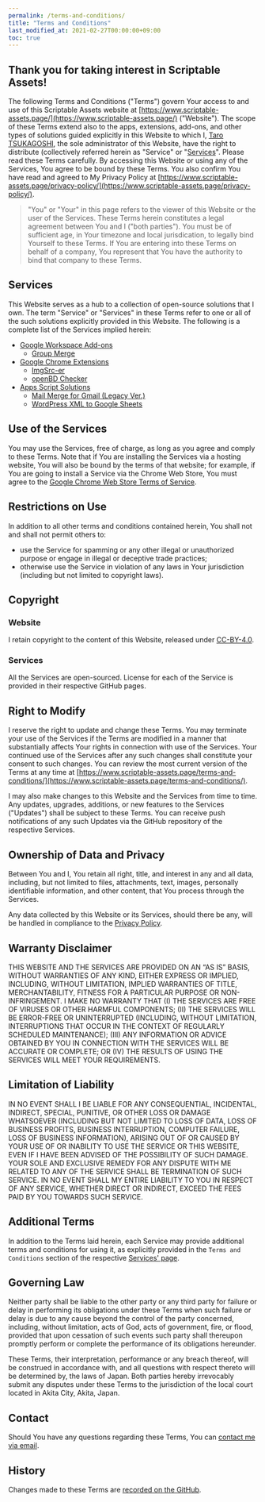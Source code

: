 ```yaml
---
permalink: /terms-and-conditions/
title: "Terms and Conditions"
last_modified_at: 2021-02-27T00:00:00+09:00
toc: true
---
```


## Thank you for taking interest in Scriptable Assets!
The following Terms and Conditions ("Terms") govern Your access to and use of this Scriptable Assets website at [https://www.scriptable-assets.page/](https://www.scriptable-assets.page/) ("Website"). The scope of these Terms extend also to the apps, extensions, add-ons, and other types of solutions guided explicitly in this Website to which I, [Taro TSUKAGOSHI](https://github.com/ttsukagoshi), the sole administrator of this Website, have the right to distribute (collectively referred herein as "Service" or "[Services](#services)". Please read these Terms carefully. By accessing this Website or using any of the Services, You agree to be bound by these Terms. You also confirm You have read and agreed to My Privacy Policy at [https://www.scriptable-assets.page/privacy-policy/](https://www.scriptable-assets.page/privacy-policy/).

<blockquote>
"You" or "Your" in this page refers to the viewer of this Website or the user of the Services. These Terms herein constitutes a legal agreement between You and I ("both parties"). You must be of sufficient age, in Your timezone and local jurisdication, to legally bind Yourself to these Terms. If You are entering into these Terms on behalf of a company, You represent that You have the authority to bind that company to these Terms.
</blockquote>

## Services
This Website serves as a hub to a collection of open-source solutions that I own. The term "Service" or "Services" in these Terms refer to one or all of the such solutions explicitly provided in this Website. The following is a complete list of the Services implied herein:  
- [Google Workspace Add-ons](https://www.scriptable-assets.page/add-ons/)
    - [Group Merge](https://www.scriptable-assets.page/add-ons/group-merge/)
- [Google Chrome Extensions](https://www.scriptable-assets.page/chrome-extensions/)
    - [ImgSrc-er](https://www.scriptable-assets.page/chrome-extensions/imgsrc-er/)
    - [openBD Checker](https://www.scriptable-assets.page/chrome-extensions/openbd-checker/)
- [Apps Script Solutions](https://www.scriptable-assets.page/gas-solutions/)
    - [Mail Merge for Gmail (Legacy Ver.)](https://www.scriptable-assets.page/gas-solutions/mail-merge-for-gmail/)
    - [WordPress XML to Google Sheets](https://www.scriptable-assets.page/gas-solutions/wordpress-xml-to-sheets/)

## Use of the Services
You may use the Services, free of charge, as long as you agree and comply to these Terms. Note that if You are installing the Services via a hosting website, You will also be bound by the terms of that website; for example, if You are going to install a Service via the Chrome Web Store, You must agree to the [Google Chrome Web Store Terms of Service](https://ssl.gstatic.com/chrome/webstore/intl/en/gallery_tos.html).

## Restrictions on Use
In addition to all other terms and conditions contained herein, You shall not and shall not permit others to:
- use the Service for spamming or any other illegal or unauthorized purpose or engage in illegal or deceptive trade practices;
- otherwise use the Service in violation of any laws in Your jurisdiction (including but not limited to copyright laws).

## Copyright
### Website
I retain copyright to the content of this Website, released under [CC-BY-4.0](https://creativecommons.org/licenses/by/4.0/).

### Services
All the Services are open-sourced. License for each of the Service is provided in their respective GitHub pages.

## Right to Modify
I reserve the right to update and change these Terms. You may terminate your use of the Services if the Terms are modified in a manner that substantially affects Your rights in connection with use of the Services. Your continued use of the Services after any such changes shall constitute your consent to such changes. You can review the most current version of the Terms at any time at [https://www.scriptable-assets.page/terms-and-conditions/](https://www.scriptable-assets.page/terms-and-conditions/).

I may also make changes to this Website and the Services from time to time. Any updates, upgrades, additions, or new features to the Services ("Updates") shall be subject to these Terms. You can receive push notifications of any such Updates via the GitHub repository of the respective Services. 

## Ownership of Data and Privacy
Between You and I, You retain all right, title, and interest in any and all data, including, but not limited to files, attachments, text, images, personally identifiable information, and other content, that You process through the Services.

Any data collected by this Website or its Services, should there be any, will be handled in compliance to the [Privacy Policy](https://www.scriptable-assets.page/privacy-policy/).

## Warranty Disclaimer
THIS WEBSITE AND THE SERVICES ARE PROVIDED ON AN “AS IS” BASIS, WITHOUT WARRANTIES OF ANY KIND, EITHER EXPRESS OR IMPLIED, INCLUDING, WITHOUT LIMITATION, IMPLIED WARRANTIES OF TITLE, MERCHANTABILITY, FITNESS FOR A PARTICULAR PURPOSE OR NON-INFRINGEMENT. I MAKE NO WARRANTY THAT (I) THE SERVICES ARE FREE OF VIRUSES OR OTHER HARMFUL COMPONENTS; (II) THE SERVICES WILL BE ERROR-FREE OR UNINTERRUPTED (INCLUDING, WITHOUT LIMITATION, INTERRUPTIONS THAT OCCUR IN THE CONTEXT OF REGULARLY SCHEDULED MAINTENANCE); (III) ANY INFORMATION OR ADVICE OBTAINED BY YOU IN CONNECTION WITH THE SERVICES WILL BE ACCURATE OR COMPLETE; OR (IV) THE RESULTS OF USING THE SERVICES WILL MEET YOUR REQUIREMENTS. 

## Limitation of Liability
IN NO EVENT SHALL I BE LIABLE FOR ANY CONSEQUENTIAL, INCIDENTAL, INDIRECT, SPECIAL, PUNITIVE, OR OTHER LOSS OR DAMAGE WHATSOEVER (INCLUDING BUT NOT LIMITED TO LOSS OF DATA, LOSS OF BUSINESS PROFITS, BUSINESS INTERRUPTION, COMPUTER FAILURE, LOSS OF BUSINESS INFORMATION), ARISING OUT OF OR CAUSED BY YOUR USE OF OR INABILITY TO USE THE SERVICE OR THIS WEBSITE, EVEN IF I HAVE BEEN ADVISED OF THE POSSIBILITY OF SUCH DAMAGE. YOUR SOLE AND EXCLUSIVE REMEDY FOR ANY DISPUTE WITH ME RELATED TO ANY OF THE SERVICE SHALL BE TERMINATION OF SUCH SERVICE. IN NO EVENT SHALL MY ENTIRE LIABILITY TO YOU IN RESPECT OF ANY SERVICE, WHETHER DIRECT OR INDIRECT, EXCEED THE FEES PAID BY YOU TOWARDS SUCH SERVICE.

## Additional Terms
In addition to the Terms laid herein, each Service may provide additional terms and conditions for using it, as explicitly provided in the `Terms and Conditions` section of the respective [Services' page](#services).

## Governing Law
Neither party shall be liable to the other party or any third party for failure or delay in performing its obligations under these Terms when such failure or delay is due to any cause beyond the control of the party concerned, including, without limitation, acts of God, acts of government, fire, or flood, provided that upon cessation of such events such party shall thereupon promptly perform or complete the performance of its obligations hereunder.

These Terms, their interpretation, performance or any breach thereof, will be construed in accordance with, and all questions with respect thereto will be determined by, the laws of Japan. Both parties hereby irrevocably submit any disputes under these Terms to the jurisdiction of the local court located in Akita City, Akita, Japan.

## Contact
Should You have any questions regarding these Terms, You can [contact me via email](mailto:taro.tsukagoshi@gmail.com).

## History
Changes made to these Terms are [recorded on the GitHub](https://github.com/ttsukagoshi/ttsukagoshi.github.io/commits/release/docs/_pages/91_terms-and-conditions.md).
